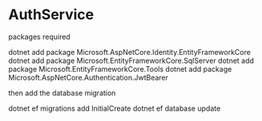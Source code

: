 # AuthService
packages required

dotnet add package Microsoft.AspNetCore.Identity.EntityFrameworkCore
dotnet add package Microsoft.EntityFrameworkCore.SqlServer
dotnet add package Microsoft.EntityFrameworkCore.Tools
dotnet add package Microsoft.AspNetCore.Authentication.JwtBearer

then add the database migration

dotnet ef migrations add InitialCreate
dotnet ef database update
